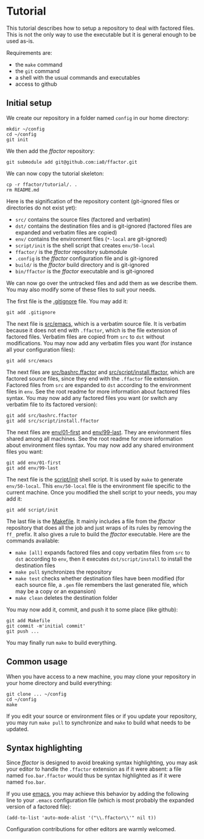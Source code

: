 Tutorial
========

This tutorial describes how to setup a repository to deal with
factored files. This is not the only way to use the executable but it
is general enough to be used as-is.

Requirements are:
- the `make` command
- the `git` command
- a shell with the usual commands and executables
- access to github


Initial setup
-------------

We create our repository in a folder named `config` in our home
directory:

    mkdir ~/config
    cd ~/config
    git init

We then add the *ffactor* repository:

    git submodule add git@github.com:ia0/ffactor.git

We can now copy the tutorial skeleton:

    cp -r ffactor/tutorial/. .
    rm README.md

Here is the signification of the repository content (git-ignored files
or directories do not exist yet):
- `src/` contains the source files (factored and verbatim)
- `dst/` contains the destination files and is git-ignored (factored
  files are expanded and verbatim files are copied)
- `env/` contains the environment files (`*-local` are git-ignored)
- `script/init` is the shell script that creates `env/50-local`
- `ffactor/` is the *ffactor* repository submodule
- `.config` is the *ffactor* configuration file and is git-ignored
- `build/` is the *ffactor* build directory and is git-ignored
- `bin/ffactor` is the *ffactor* executable and is git-ignored

We can now go over the untracked files and add them as we describe
them. You may also modify some of these files to suit your needs.

The first file is the [.gitignore](.gitignore) file. You may add it:

    git add .gitignore

The next file is [src/emacs](src/emacs), which is a verbatim source
file. It is verbatim because it does not end with `.ffactor`, which is
the file extension of factored files. Verbatim files are copied from
`src` to `dst` without modifications. You may now add any verbatim
files you want (for instance all your configuration files):

    git add src/emacs

The next files are [src/bashrc.ffactor](src/bashrc.ffactor) and
[src/script/install.ffactor](src/script/install.ffactor), which are
factored source files, since they end with the `.ffactor` file
extension. Factored files from `src` are expanded to `dst` according
to the environment files in `env`. See the root readme for more
information about factored files syntax. You may now add any factored
files you want (or switch any verbatim file to its factored version):

    git add src/bashrc.ffactor
    git add src/script/install.ffactor

The next files are [env/01-first](env/01-first) and
[env/99-last](env/99-last). They are environment files shared among
all machines. See the root readme for more information about
environment files syntax. You may now add any shared environment files
you want:

    git add env/01-first
    git add env/99-last

The next file is the [script/init](script/init) shell script. It is
used by `make` to generate `env/50-local`. This `env/50-local` file is
the environment file specific to the current machine. Once you
modified the shell script to your needs, you may add it:

    git add script/init

The last file is the [Makefile](Makefile). It mainly includes a file
from the *ffactor* repository that does all the job and just wraps of
its rules by removing the `ff_` prefix. It also gives a rule to build
the *ffactor* executable. Here are the commands available:
- `make [all]` expands factored files and copy verbatim files from
  `src` to `dst` according to `env`, then it executes
  `dst/script/install` to install the destination files
- `make pull` synchronizes the repository
- `make test` checks whether destination files have been modified (for
  each source file, a `.gen` file remembers the last generated file,
  which may be a copy or an expansion)
- `make clean` deletes the destination folder

You may now add it, commit, and push it to some place (like github):

    git add Makefile
    git commit -m'initial commit'
    git push ...

You may finally run `make` to build everything.


Common usage
------------

When you have access to a new machine, you may clone your repository
in your home directory and build everything:

    git clone ... ~/config
    cd ~/config
    make

If you edit your source or environment files or if you update your
repository, you may run `make pull` to synchronize and `make` to build
what needs to be updated.


Syntax highlighting
-------------------

Since *ffactor* is designed to avoid breaking syntax highlighting, you
may ask your editor to handle the `.ffactor` extension as if it were
absent: a file named `foo.bar.ffactor` would thus be syntax
highlighted as if it were named `foo.bar`.

If you use [emacs](https://en.wikipedia.org/wiki/Emacs), you may
achieve this behavior by adding the following line to your `.emacs`
configuration file (which is most probably the expanded version of a
factored file):

    (add-to-list 'auto-mode-alist '("\\.ffactor\\'" nil t))

Configuration contributions for other editors are warmly welcomed.
